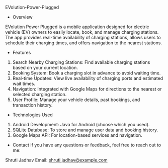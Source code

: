 EVolution-Power-Plugged


* Overview
  
EVolution Power Plugged is a mobile application designed for electric vehicle (EV) owners to easily locate, book, and manage charging stations. 
The app provides real-time availability of charging stations, allows users to schedule their charging times, and offers navigation to the nearest stations.

* Features

  
1. Search Nearby Charging Stations: Find available charging stations based on your current location.
2. Booking System: Book a charging slot in advance to avoid waiting time.
3. Real-time Updates: View live availability of charging ports and estimated wait times.
4. Navigation: Integrated with Google Maps for directions to the nearest or selected charging station.
5. User Profile: Manage your vehicle details, past bookings, and transaction history.

   
* Technologies Used

  
1. Android Development: Java for Android (choose which you used).
2. SQLite Database: To store and manage user data and booking history.
3. Google Maps API: For location-based services and navigation.

* Contact
If you have any questions or feedback, feel free to reach out to me:

Shruti Jadhav
Email: shruti.jadhav@example.com

